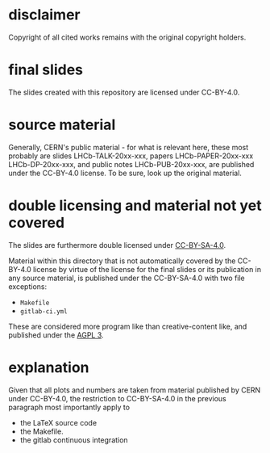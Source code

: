 # disclaimer

Copyright of all cited works remains with the original copyright holders.

# final slides

The slides created with this repository are licensed under CC-BY-4.0.

# source material

Generally, CERN's public material - for what is relevant here, these most
probably are slides LHCb-TALK-20xx-xxx, papers LHCb-PAPER-20xx-xxx
LHCb-DP-20xx-xxx, and public notes LHCb-PUB-20xx-xxx, are published under the
CC-BY-4.0 license.  To be sure, look up the original material.

# double licensing and material not yet covered

The slides are furthermore double licensed under [CC-BY-SA-4.0](CC-BY-SA.txt).

Material within this directory that is not automatically covered by the
CC-BY-4.0 license by virtue of the license for the final slides or its
publication in any source material, is published under the CC-BY-SA-4.0 with
two file exceptions:

 - `Makefile`
 - `gitlab-ci.yml`

These are considered more program like than creative-content like, and
published under the [AGPL 3](AGPL.txt).

# explanation

Given that all plots and numbers are taken from material published by CERN
under CC-BY-4.0, the restriction to CC-BY-SA-4.0 in the previous paragraph most
importantly apply to

 - the LaTeX source code 
 - the Makefile.
 - the gitlab continuous integration
